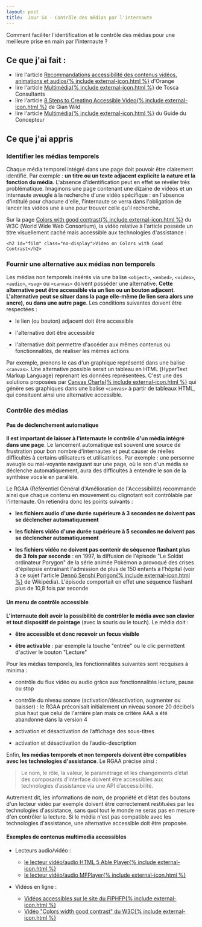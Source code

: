 ```yaml
---
layout: post
title:  Jour 54 - Contrôle des médias par l'internaute
---
```


Comment faciliter l'identification et le contrôle des médias pour une meilleure prise en main par l'internaute ?

## Ce que j'ai fait :
- lire l'article <a href="https://a11y-guidelines.orange.com/others/video-audio.html">Recommandations accessibilité des contenus vidéos, animations et audios{% include external-icon.html %}</a> d'Orange
- lire l'article <a href="https://toscaconsultants.fr/accessibilite-numerique/referentiel-technique/multimedia">Multimédia{% include external-icon.html %}</a> de Tosca Consultants
- lire l'article <a href="https://www.sitepoint.com/accessible-video/" hreflang="en" lang="en">8 Steps to Creating Accessible Video{% include external-icon.html %}</a> de Gian Wild
- lire l'article <a href="https://disic.github.io/guide-concepteur/8-multimedia.html#identifier">Multimédia{% include external-icon.html %}</a> du Guide du Concepteur

## Ce que j'ai appris
### Identifier les médias temporels
Chaque média temporel intégré dans une page doit pouvoir être clairement identifié. Par exemple : **un titre ou un texte adjacent explicite la nature et la fonction du média**. L'absence d'identification peut en effet se révéler très problématique. Imaginons une page contenant une dizaine de vidéos et un internaute aveugle à la recherche d'une vidéo spécifique : en l'absence d'intitulé pour chacune d'elle, l'internaute se verra dans l'obligation de lancer les vidéos une à une pour trouver celle qu'il recherche.  

Sur la page <a href="https://www.w3.org/WAI/perspective-videos/contrast/" hreflang="en" lang="en">Colors with good contrast{% include external-icon.html %}</a> du W3C (<span lang="en">World Wide Web Consortium</span>), la vidéo relative à l'article possède un titre visuellement caché mais accessible aux technologies d'assistance :

```
<h2 id="film" class="no-display">Video on Colors with Good Contrast</h2>
```

### Fournir une alternative aux médias non temporels
Les médias non temporels insérés via une balise `<object>`, `<embed>`, `<video>`, `<audio>`, `<svg>` ou `<canvas>` doivent posséder une alternative. **Cette alternative peut être accessible via un lien ou un bouton adjacent**. **L'alternative peut se situer dans la page elle-même (le lien sera alors une ancre), ou dans une autre page**. Les conditions suivantes doivent être respectées :
- le lien (ou bouton) adjacent doit être accessible

- l'alternative doit être accessible

- l'alternative doit permettre d'accéder aux mêmes contenus ou fonctionnalités, de réaliser les mêmes actions

Par exemple, prenons le cas d'un graphique représenté dans une balise `<canvas>`. Une alternative possible serait un tableau en HTML (<span lang="en">HyperText Markup Language</span>) reprenant les données représentées. C'est une des solutions proposées par <a href="http://filamentgroup.github.io/jQuery-Visualize/" hreflang="en">Canvas Charts{% include external-icon.html %}</a> qui génère ses graphiques dans une balise `<canvas>` à partir de tableaux HTML, qui consituent ainsi une alternative accessible.

### Contrôle des médias
#### Pas de déclenchement automatique
**Il est important de laisser à l'internaute le contrôle d'un média intégré dans une page**. Le lancement automatique est souvent une source de frustration pour bon nombre d'internautes et peut causer de réelles difficultés à certains utilisateurs et utilisatrices. Par exemple : une personne aveugle ou mal-voyante naviguant sur une page, où le son d'un média se déclenche automatiquement, aura des difficultés à entendre le son de la synthèse vocale en parallèle.

Le RGAA (Référentiel Général d'Amélioration de l'Accessibilité) recommande ainsi que chaque contenu en mouvement ou clignotant soit contrôlable par l'internaute. On retiendra donc les points suivants :
- **les fichiers audio d'une durée supérieure à 3 secondes ne doivent pas se déclencher automatiquement**

- **les fichiers vidéo d'une durée supérieure à 5 secondes ne doivent pas se déclencher automatiquement**

- **les fichiers vidéo ne doivent pas contenir de séquence flashant plus de 3 fois par seconde** : en 1997, la diffusion de l'épisode "Le Soldat ordinateur Porygon" de la série animée Pokémon a provoqué des crises d'épilepsie entraînant l'admission de plus de 150 enfants à l'hôpital (voir à ce sujet l'article <a href="https://fr.wikipedia.org/wiki/Denn%C5%8D_Senshi_Porigon">Dennō Senshi Porigon{% include external-icon.html %}</a> de Wikipédia). L'épisode comportait en effet une séquence flashant plus de 10,8 fois par seconde

#### Un menu de contrôle accessible
**L'internaute doit avoir la possibilité de contrôler le média avec son clavier et tout dispositif de pointage** (avec la souris ou le touch). Le média doit :
- **être accessible et donc recevoir un focus visible**

- **être activable** : par exemple la touche "entrée" ou le clic permettent d'activer le bouton "Lecture"

Pour les médias temporels, les fonctionnalités suivantes sont recquises à minima :
- contrôle du flux vidéo ou audio grâce aux fonctionnalités lecture, pause ou stop

- contrôle du niveau sonore (activation/désactivation, augmenter ou baisser) : le RGAA préconisait initialement un niveau sonore 20 décibels plus haut que celui de l'arrière plan mais ce critère AAA a été abandonné dans la version 4

- activation et désactivation de l’affichage des sous-titres

- activation et désactivation de l’audio-description

Enfin, **les médias temporels et non temporels doivent être compatibles avec les technologies d'assistance**. Le RGAA précise ainsi :

>Le nom, le rôle, la valeur, le paramétrage et les changements d’état des composants d’interface doivent être accessibles aux technologies d’assistance via une API d’accessibilité.

Autrement dit, les informations de nom, de propriété et d’état des boutons d'un lecteur vidéo par exemple doivent être correctement restituées par les technologies d'assistance, sans quoi tout le monde ne seras pas en mesure d'en contrôler la lecture. Si le média n'est pas compatible avec les technologies d'assistance, une alternative accessible doit être proposée.

#### Exemples de contenus multimedia accessibles
- Lecteurs audio/vidéo :
  - <a href="https://ableplayer.github.io/ableplayer/demos/index.html" hreflang="en">le lecteur vidéo/audio HTML 5 Able Player{% include external-icon.html %}</a>
  - <a href="https://github.com/mfpaccessibilite/MFP_AccessPlayer" hreflang="en">le lecteur vidéo/audio MFPlayer{% include external-icon.html %}</a>

- Vidéos en ligne :
  - <a href="http://www.fiphfp.fr/Temoignages/Temoignages-d-agents">Vidéos accessibles sur le site du FIPHFP{% include external-icon.html %}</a>
  - <a href="https://www.w3.org/WAI/perspective-videos/contrast/">Vidéo "<span lang="en">Colors width good contrast</span>" du W3C{% include external-icon.html %}</a>
